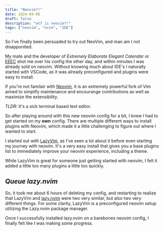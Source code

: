 ```yaml
---
title: "Neovim?!"
date: 2024-04-06
draft: false
description: "wtf is neovim?!"
tags: ["neovim", "nvim", "IDE"]
---
```

 So I've finally been persuaded to try out NeoVim, and man am I not disapponited.


 My mate and the developer of *Extremely Elaborate Elegant Calendar* or [EEEC](https://github.com/eeec-cal/eeec) shot me over his config the other day, and within
 minutes I was already sold on neovim. Without knowing much about IDE's I naturally started with VSCode, as it was already preconfigured and plugins were easy to install.

 If you're not familair with [Neovim](https://github.com/neovim/neovim), it is an extremely powerful fork of Vim aimed to simplify maintenance and encourange contributions as well as 
 maximize the extensibility.

 *TLDR*: It's a sick terminal based text editor.

 So after playing around with this new neovim config for a bit, I knew I had to get started on my **own** config.
 There are multiple different ways to install plugins with Neovim, which made it a little challenging to figure out where I wanted to start.

 I started out with [LazyVim](http://www.lazyvim.org/), as I've seen a lot about it before even starting my journey with neovim. It's a very easy install that gives you a base plugins list
 to immediately improve your neovim experience, including a theme. 

 While LazyVim is great for someone just getting started with neovim, I felt it added a little too many plugins a little too
 quickly.


## *Queue lazy.nvim*

So, it took me about 6 hours of deleting my config, and restarting to realize that LazyVim and [lazy.nvim](https://github.com/folke/lazy.nvim) were two very similar, but also
two very different things. For some clarity, LazyVim is a preconfigured neovim setup utilizing the Lazy.nvim package manager.

Once I successfully installed lazy.nvim on a barebones neovim config, I finally felt like I was making some progress.
